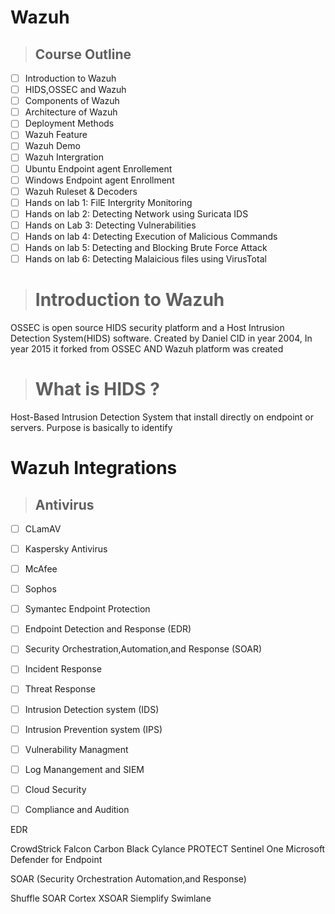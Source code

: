 # Wazuh

> ## Course Outline
- [ ] Introduction to Wazuh
- [ ] HIDS,OSSEC and Wazuh
- [ ] Components of Wazuh
- [ ] Architecture of Wazuh
- [ ] Deployment Methods
- [ ] Wazuh Feature
- [ ] Wazuh Demo
- [ ] Wazuh Intergration
- [ ] Ubuntu Endpoint agent Enrollement
- [ ] Windows Endpoint agent Enrollment
- [ ] Wazuh Ruleset & Decoders
- [ ] Hands on lab 1: FilE Intergrity Monitoring
- [ ] Hands on lab 2: Detecting Network using Suricata IDS 
- [ ] Hands on Lab 3: Detecting Vulnerabilities
- [ ] Hands on lab 4: Detecting Execution of Malicious Commands
- [ ] Hands on lab 5: Detecting and Blocking Brute Force Attack
- [ ] Hands on lab 6: Detecting Malaicious files using VirusTotal

> # Introduction to Wazuh
OSSEC is open source HIDS security platform and a Host Intrusion Detection System(HIDS) software. Created by Daniel CID in year 2004, In year 2015 it forked from OSSEC AND Wazuh platform was created  

> # What is HIDS ?
Host-Based Intrusion Detection System that install directly on endpoint or servers. Purpose is basically to identify





# Wazuh Integrations
>  ## Antivirus
- [ ] CLamAV
- [ ] Kaspersky Antivirus
- [ ] McAfee
- [ ] Sophos
- [ ] Symantec Endpoint Protection
- [ ] Endpoint Detection and Response (EDR)
- [ ] Security Orchestration,Automation,and Response (SOAR)
- [ ] Incident Response
- [ ] Threat Response
- [ ] Intrusion Detection system (IDS)
- [ ] Intrusion Prevention system (IPS)
- [ ] Vulnerability Managment
- [ ] Log Manangement and SIEM
- [ ] Cloud Security
- [ ] Compliance and Audition





EDR

CrowdStrick Falcon
Carbon Black
Cylance PROTECT
Sentinel One
Microsoft Defender for Endpoint


SOAR (Security Orchestration Automation,and Response)

Shuffle SOAR
Cortex XSOAR
Siemplify
Swimlane
